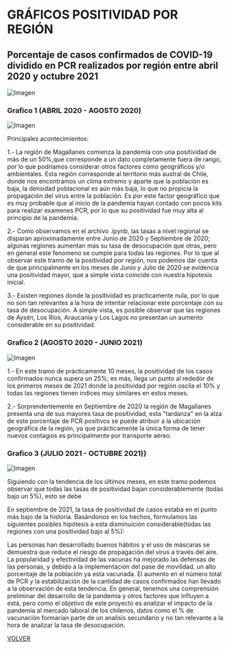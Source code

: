# GRÁFICOS POSITIVIDAD POR REGIÓN

## Porcentaje de casos confirmados de COVID-19 dividido en PCR realizados por región entre abril 2020 y octubre 2021

![Imagen](/images_pages/positividad_porcentaje.png)

### Grafico 1 (ABRIL 2020 - AGOSTO 2020)

![Imagen](/images_pages/positividad_tramo1.png)

Principales acontecimientos:

1.- La región de Magallanes comienza la pandemia con una positividad de más de un 50%,que corresponde a un dato completamente fuera de rango, por lo que podríamos considerar otros factores como geográficos y/o ambientales. Esta región corresponde al territorio más austral de Chile, donde nos encontramos un clima extremo y aparte que la población es baja, la densidad poblacional es aún más baja, lo que no propicia la propagación del virus entre la población. Es por este factor geográfico que es muy probable que al inicio de la pandemia hayan contado con pocos kits para realizar examenes PCR, por lo que su positividad fue muy alta al principio de la pandemia.

2.- Como observamos en el archivo .ipynb, las tasas a nivel regional se disparan aproximadamente entre Junio de 2020 y Septiembre de 2020; algunas regiones aumentan más su tasa de desocupación que otras, pero en general este fenomeno se cumple para todas las regiones. Por lo que al observar este tramo de la positividad por región, nos podemos dar cuenta de que principalmente en los meses de Junio y Julio de 2020 se evidencia una positividad mayor, que a simple vista coincide con nuestra hipotesis inicial.

3.- Existen regiones donde la positividad es practicamente nula, por lo que no son tan relevantes a la hora de intentar relacionar este porcentaje con su tasa de desocupación. A simple vista, es posible observar que las regiones de Aysén, Los Ríos, Araucanía y Los Lagos no presentan un aumento considerable en su positividad.

### Grafico 2 (AGOSTO 2020 - JUNIO 2021)

![Imagen](/images_pages/positividad_tramo2.png)

1.- En este tramo de prácticamente 10 meses, la positividad de los casos confirmados nunca supera un 25%; es más, llega un punto al rededor de los primeros meses de 2021 donde la positividad por región oscila el 10% y todas las regiones tienen indices muy similares en estos meses.

2.- Sorprendentemente en Septiembre de 2020 la región de Magallanes presenta una de sus mayores tasa de positividad, esta "tardanza" en la alza de este porcentaje de PCR positivos se puede atribuir a la ubicación geográfica de la región, ya que prácticamente la única forma de tener nuevos contagios es principalmente por transporte aéreo.

### Grafico 3 (JULIO 2021 - OCTUBRE 2021)}

![Imagen](/images_pages/positividad_tramo3.png)

Siguiendo con la tendencia de los últimos meses, en este tramo podemos observar que todas las tasas de positividad bajan considerablemente (todas bajo un 5%), esto se debe

En septiembre de 2021, la tasa de positividad de casos estaba en el punto más bajo de la historia. Basándonos en los hechos, formulamos las siguientes posibles hipótesis a esta disminuición considerable(todas las regiones con una positividad bajo al 5%):

Las personas han desarrollado buenos hábitos y el uso de máscaras se demuestra que reduce el riesgo de propagación del virus a través del aire.
La popularidad y efectividad de las vacunas ha mejorado las defensas de las personas, y debido a la implementación del pase de movilidad, un alto porcentaje de la población ya esta vacunada.
El aumento en el número total de PCR y la estabilización de la cantidad de casos confirmados han llevado a la observación de esta tendencia.
En general, tenemos una comprensión preliminar del desarrollo de la pandemia y otros factores que influyen a está, pero como el objetivo de este proyecto es analizar el impacto de la pandemia al mercado laboral de los chilenos, datos como el % de vacunación formarían parte de un analisis secundario y no tan relevante a la hora de analizar la tasa de desocupación.

[VOLVER](../../)
